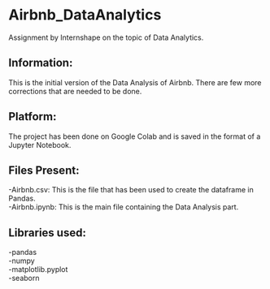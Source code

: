 # Airbnb_DataAnalytics
Assignment by Internshape on the topic of Data Analytics.

## Information:
This is the initial version of the Data Analysis of Airbnb. There are few more corrections that are needed to be done.

## Platform:
The project has been done on Google Colab and is saved in the format of a Jupyter Notebook.

## Files Present:
-Airbnb.csv: This is the file that has been used to create the dataframe in Pandas.
<br>-Airbnb.ipynb: This is the main file containing the Data Analysis part.

## Libraries used:
-pandas
<br>-numpy
<br>-matplotlib.pyplot
<br>-seaborn
